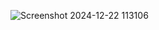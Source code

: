 ![Screenshot 2024-12-22 113106](https://github.com/user-attachments/assets/ede25652-3b44-4b8d-bb1b-b7aa00924066)

